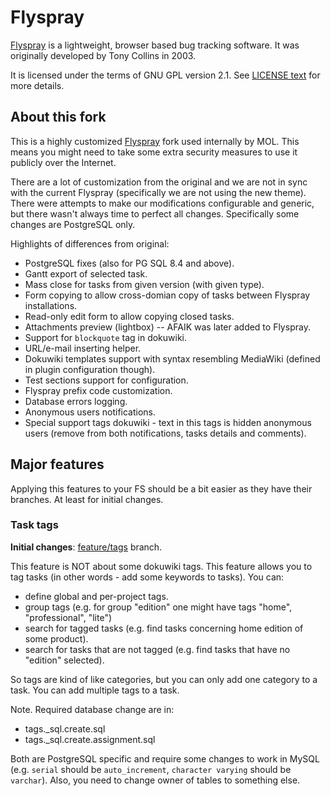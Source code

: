 Flyspray
========

[Flyspray](http://www.flyspray.org/) is a lightweight, browser based bug tracking software. It was originally developed by Tony Collins in 2003.

It is licensed under the terms of GNU GPL version 2.1. See [LICENSE text](/LICENSE) for more details.

About this fork
---------------

This is a highly customized [Flyspray](http://www.flyspray.org/) fork used internally by MOL. This means you might need to take some extra security measures to use it publicly over the Internet.

There are a lot of customization from the original and we are not in sync with the current Flyspray (specifically we are not using the new theme). There were attempts to make our modifications configurable and generic, but there wasn't always time to perfect all changes. Specifically some changes are PostgreSQL only.

Highlights of differences from original:

* PostgreSQL fixes (also for PG SQL 8.4 and above).
* Gantt export of selected task.
* Mass close for tasks from given version (with given type).
* Form copying to allow cross-domian copy of tasks between Flyspray installations.
* Read-only edit form to allow copying closed tasks.
* Attachments preview (lightbox) -- AFAIK was later added to Flyspray.
* Support for `blockquote` tag in dokuwiki.
* URL/e-mail inserting helper.
* Dokuwiki templates support with syntax resembling MediaWiki (defined in plugin configuration though). 
* Test sections support for configuration.
* Flyspray prefix code customization.
* Database errors logging.
* Anonymous users notifications.
* Special support tags dokuwiki - text in this tags is hidden anonymous users (remove from both notifications, tasks details and comments).

Major features
--------------

Applying this features to your FS should be a bit easier as they have their branches. At least for initial changes.

### Task tags ###
**Initial changes**: [feature/tags](https://github.com/mol-pl/flyspray/commits/feature/tags) branch.

This feature is NOT about some dokuwiki tags. This feature allows you to tag tasks (in other words - add some keywords to tasks). You can:
* define global and per-project tags.  
* group tags (e.g. for group "edition" one might have tags "home", "professional", "lite") 
* search for tagged tasks (e.g. find tasks concerning home edition of some product).
* search for tasks that are not tagged (e.g. find tasks that have no "edition" selected).

So tags are kind of like categories, but you can only add one category to a task. You can add multiple tags to a task.

Note. Required database change are in:
* tags._sql.create.sql
* tags._sql.create.assignment.sql

Both are PostgreSQL specific and require some changes to work in MySQL (e.g. `serial` should be `auto_increment`, `character varying` should be `varchar`).
Also, you need to change owner of tables to something else.